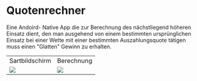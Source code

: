 # Quotenrechner

Eine Andoird- Native App die zur Berechnung des nächstliegend höheren Einsatz dient, den man ausgehend von einem bestimmten ursprünglichen Einsatz bei einer Wette mit einer bestimmten Auszahlungsquote tätigen muss einen "Glatten" Gewinn zu erhalten.



<table>
  <tr>
    <td>Sartbildschirm</td>
     <td>Berechnung</td>
  </tr>
  <tr>
    <td><img src="https://user-images.githubusercontent.com/58815086/134701788-924328b5-9133-4c96-8c5a-14c89f90fbc4.png"></td>
    <td><img src="https://user-images.githubusercontent.com/58815086/134701822-b0a0b2b4-021f-4b87-a8ef-07391f0c451e.png"></td>
  </tr>
 </table>
